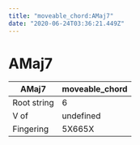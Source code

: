 ```yaml
---
title: "moveable_chord:AMaj7"
date: "2020-06-24T03:36:21.449Z"
---
```


# AMaj7
AMaj7 | moveable_chord
--- | ---
Root string | 6
V of | undefined
Fingering | 5X665X
